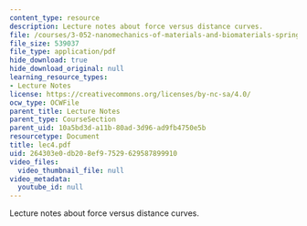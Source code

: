 ```yaml
---
content_type: resource
description: Lecture notes about force versus distance curves.
file: /courses/3-052-nanomechanics-of-materials-and-biomaterials-spring-2007/264303e0db208ef97529629587899910_lec4.pdf
file_size: 539037
file_type: application/pdf
hide_download: true
hide_download_original: null
learning_resource_types:
- Lecture Notes
license: https://creativecommons.org/licenses/by-nc-sa/4.0/
ocw_type: OCWFile
parent_title: Lecture Notes
parent_type: CourseSection
parent_uid: 10a5bd3d-a11b-80ad-3d96-ad9fb4750e5b
resourcetype: Document
title: lec4.pdf
uid: 264303e0-db20-8ef9-7529-629587899910
video_files:
  video_thumbnail_file: null
video_metadata:
  youtube_id: null
---
```

Lecture notes about force versus distance curves.